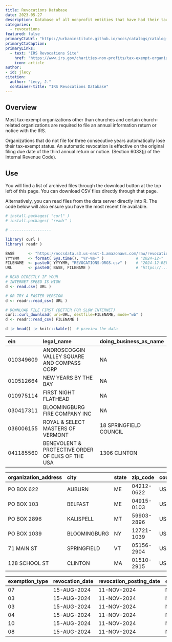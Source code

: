 ```yaml
---
title: Revocations Database
date: 2023-05-27
description: Database of all nonprofit entities that have had their tax exempt status revoked
categories:
  - revocations
featured: false
primaryCtaUrl: "https://urbaninstitute.github.io/nccs/catalogs/catalog-revocations.html"
primaryCtaCaption:
primaryLinks:
  - text: "IRS Revocations Site"
    href: "https://www.irs.gov/charities-non-profits/tax-exempt-organization-search"
    icon: article
author:
- id: jlecy
citation: 
  author: "Lecy, J."
  container-title: "IRS Revocations Database"
---
```



## Overview

Most tax-exempt organizations other than churches and certain church-related organizations are required to file an annual information return or notice with the IRS.

Organizations that do not file for three consecutive years automatically lose their tax-exempt status. An automatic revocation is effective on the original filing due date of the third annual return or notice. (Section 6033(j) of the Internal Revenue Code).


## Use

You will find a list of archived files through the download button at the top left of this page. You can download CSV files directly through that page. 

Alternatively, you can read files from the data server directly into R. The code below will also ensure you have the most recent file available. 

```r
# install.packages( "curl" )
# install.packages( "readr" )

# ------------------

library( curl )
library( readr )

BASE      <- "https://nccsdata.s3.us-east-1.amazonaws.com/raw/revocations/"
YYYYMM    <- format( Sys.time(), "%Y-%m-" )              # "2024-12-"  current month
FILENAME  <- paste0( YYYYMM, "REVOCATIONS-ORGS.csv" )    # "2024-12-REVOCATIONS-ORGS.csv"
URL       <- paste0( BASE, FILENAME )                    # "https://.../2024-12-REVOCATIONS-ORGS.csv"

# READ DIRECTLY IF YOUR
# INTERNET SPEED IS HIGH
d <- read.csv( URL )

# OR TRY A FASTER VERSION 
d <- readr::read_csv( URL )

# DOWNLOAD FILE FIRST (BETTER FOR SLOW INTERNET)  
curl::curl_download( url=URL, destfile=FILENAME, mode="wb" )
d <- readr::read_csv( FILENAME )

d |> head() |> knitr::kable()  # preview the data
```


|ein       |legal_name                                       |doing_business_as_name |
|:---------|:------------------------------------------------|:----------------------|
|010349609 |ANDROSCOGGIN VALLEY SQUARE AND COMPASS CORP      |NA                     |
|010512664 |NEW YEARS BY THE BAY                             |NA                     |
|010975114 |FIRST NIGHT FLATHEAD                             |NA                     |
|030417311 |BLOOMINGBURG FIRE COMPANY INC                    |NA                     |
|036006155 |ROYAL & SELECT MASTERS OF VERMONT                |18 SPRINGFIELD COUNCIL |
|041185560 |BENEVOLENT & PROTECTIVE ORDER OF ELKS OF THE USA |1306 CLINTON           |


|organization_address |city         |state |zip_code   |country |
|:--------------------|:------------|:-----|:----------|:-------|
|PO BOX 622           |AUBURN       |ME    |04212-0622 |US      |
|PO BOX 103           |BELFAST      |ME    |04915-0103 |US      |
|PO BOX 2896          |KALISPELL    |MT    |59903-2896 |US      |
|PO BOX 1039          |BLOOMINGBURG |NY    |12721-1039 |US      |
|71 MAIN ST           |SPRINGFIELD  |VT    |05156-2904 |US      |
|128 SCHOOL ST        |CLINTON      |MA    |01510-2915 |US      |


|exemption_type |revocation_date |revocation_posting_date |exemption_reinstatement_date |
|:--------------|:---------------|:-----------------------|:----------------------------|
|07             |15-AUG-2024     |11-NOV-2024             |NA                           |
|03             |15-AUG-2024     |11-NOV-2024             |NA                           |
|03             |15-AUG-2024     |11-NOV-2024             |NA                           |
|04             |15-AUG-2024     |11-NOV-2024             |NA                           |
|10             |15-AUG-2024     |11-NOV-2024             |NA                           |
|08             |15-AUG-2024     |11-NOV-2024             |NA                           |


